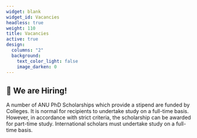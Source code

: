 ```yaml
---
widget: blank
widget_id: Vacancies
headless: true
weight: 110
title: Vacancies
active: true
design:
  columns: "2"
  background:
    text_color_light: false
    image_darken: 0
---
```

## 👋 **We are Hiring!**

A number of ANU PhD Scholarships which provide a stipend are funded by Colleges. It is normal for recipients to undertake study on a full-time basis. However, in accordance with strict criteria, the scholarship can be awarded for part-time study. International scholars must undertake study on a full-time basis.